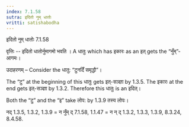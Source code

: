 ```yaml
---
index: 7.1.58
sutra: इदितो नुम् धातोः
vritti: satishabodha
---
```



 इदितो नुम् धातोः 7.1.58 

वृत्तिः -- इदितो धातोर्नुमागमो भवति । A धातुः which has इकारः as an इत् gets the “नुँम्”-आगमः। 

उदाहरणम् – Consider the धातु: “टुनदिँ समृद्धौ”। 

The “टु” at the beginning of this धातुः gets इत्-सञ्ज्ञा by 1.3.5. The इकारः at the end gets इत्-सञ्ज्ञा by 1.3.2. Therefore this धातुः is an इदित्। 

Both the “टु” and the “इ” take लोप: by 1.3.9 तस्य लोपः। 


नद् 1.3.5, 1.3.2, 1.3.9 = न नुँम् द् 7.1.58, 1.1.47 = न न् द् 1.3.2, 1.3.3, 1.3.9, 8.3.24, 8.4.58. 


